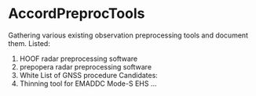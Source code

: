 # AccordPreprocTools
Gathering various existing observation preprocessing tools and document them.
Listed:
1) HOOF radar preprocessing software
2) prepopera radar preprocessing software
3) White List of GNSS procedure
Candidates:
1) Thinning tool for EMADDC Mode-S EHS
...
